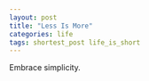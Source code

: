 ```yaml
---
layout: post
title: "Less Is More"
categories: life
tags: shortest_post life_is_short
---
```


Embrace simplicity.
